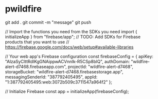 # pwildfire

git add .
git commit -m "message"
git push

// Import the functions you need from the SDKs you need
import { initializeApp } from "firebase/app";
// TODO: Add SDKs for Firebase products that you want to use
// https://firebase.google.com/docs/web/setup#available-libraries

// Your web app's Firebase configuration
const firebaseConfig = {
  apiKey: "AIzaSyClttRdIKgGNAippwACVnnIk-R5CSp8blQ",
  authDomain: "wildfire-alert-d7468.firebaseapp.com",
  projectId: "wildfire-alert-d7468",
  storageBucket: "wildfire-alert-d7468.firebasestorage.app",
  messagingSenderId: "387792405495",
  appId: "1:387792405495:web:3072b509c3711547a964f2"
};

// Initialize Firebase
const app = initializeApp(firebaseConfig);
